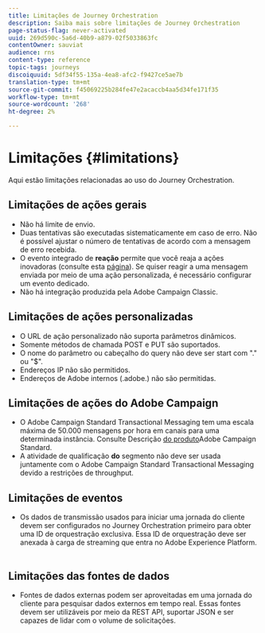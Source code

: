 ```yaml
---
title: Limitações de Journey Orchestration
description: Saiba mais sobre limitações de Journey Orchestration
page-status-flag: never-activated
uuid: 269d590c-5a6d-40b9-a879-02f5033863fc
contentOwner: sauviat
audience: rns
content-type: reference
topic-tags: journeys
discoiquuid: 5df34f55-135a-4ea8-afc2-f9427ce5ae7b
translation-type: tm+mt
source-git-commit: f45069225b284fe47e2acaccb4aa5d34fe171f35
workflow-type: tm+mt
source-wordcount: '268'
ht-degree: 2%

---
```



# Limitações {#limitations}

Aqui estão limitações relacionadas ao uso do Journey Orchestration.

## Limitações de ações gerais

* Não há limite de envio. 
* Duas tentativas são executadas sistematicamente em caso de erro. Não é possível ajustar o número de tentativas de acordo com a mensagem de erro recebida. 
* O evento integrado de **reação** permite que você reaja a ações inovadoras (consulte esta [página](../building-journeys/reaction-events.md)). Se quiser reagir a uma mensagem enviada por meio de uma ação personalizada, é necessário configurar um evento dedicado. 
* Não há integração produzida pela Adobe Campaign Classic.
 
## Limitações de ações personalizadas

* O URL de ação personalizado não suporta parâmetros dinâmicos. 
* Somente métodos de chamada POST e PUT são suportados. 
* O nome do parâmetro ou cabeçalho do query não deve ser start com &quot;.&quot; ou &quot;$&quot;. 
* Endereços IP não são permitidos. 
* Endereços de Adobe internos (.adobe.) não são permitidas.
 

## Limitações de ações do Adobe Campaign

* O Adobe Campaign Standard Transactional Messaging tem uma escala máxima de 50.000 mensagens por hora em canais para uma determinada instância. Consulte Descrição [do produto](https://helpx.adobe.com/legal/product-descriptions/campaign-standard.html)Adobe Campaign Standard. 
* A atividade de qualificação **do** segmento não deve ser usada juntamente com o Adobe Campaign Standard Transactional Messaging devido a restrições de throughput.
 
## Limitações de eventos

* Os dados de transmissão usados para iniciar uma jornada do cliente devem ser configurados no Journey Orchestration primeiro para obter uma ID de orquestração exclusiva. Essa ID de orquestração deve ser anexada à carga de streaming que entra no Adobe Experience Platform.
 

## Limitações das fontes de dados

* Fontes de dados externas podem ser aproveitadas em uma jornada do cliente para pesquisar dados externos em tempo real. Essas fontes devem ser utilizáveis por meio da REST API, suportar JSON e ser capazes de lidar com o volume de solicitações.